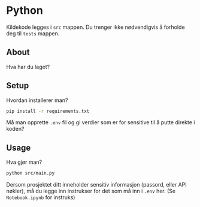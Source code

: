 # Python
Kildekode legges i `src` mappen. Du trenger ikke nødvendigvis å forholde deg til `tests` mappen.

## About
Hva har du laget?

## Setup
Hvordan installerer man?

```bash
pip install -r requirements.txt
```

Må man opprette `.env` fil og gi verdier som er for sensitive til å putte direkte i koden?

## Usage
Hva gjør man?

```bash
python src/main.py
```

Dersom prosjektet ditt inneholder sensitiv informasjon (passord, eller API nøkler), må du legge inn instrukser for det som må inn i `.env` her. (Se `Notebook.ipynb` for instruks)